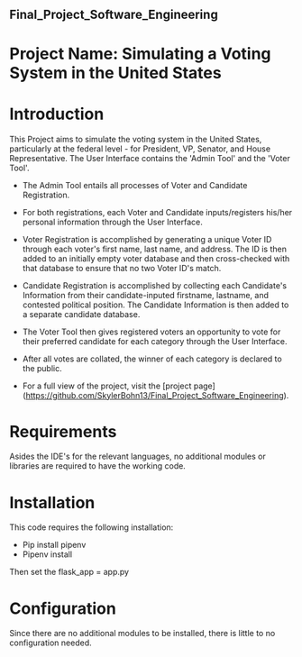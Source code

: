 ## Final_Project_Software_Engineering

# Project Name: Simulating a Voting System in the United States

# Introduction
This Project aims to simulate the voting system in the United States, particularly at the federal level - for President, VP, Senator, and House Representative. The User Interface contains the 'Admin Tool' and the 'Voter Tool'.

- The Admin Tool entails all processes of Voter and Candidate Registration.
- For both registrations, each Voter and Candidate inputs/registers his/her personal information through the User Interface.
- Voter Registration is accomplished by generating a unique Voter ID through each voter's first name, last name, and address. The ID is then added to an initially empty voter database and then cross-checked with that database to ensure that no two Voter ID's match.
- Candidate Registration is accomplished by collecting each Candidate's Information from their candidate-inputed firstname, lastname, and contested political position. The Candidate Information is then added to a separate candidate database.

- The Voter Tool then gives registered voters an opportunity to vote for their preferred candidate for each category through the User Interface.
- After all votes are collated, the winner of each category is declared to the public.
- For a full view of the project, visit the [project page] (https://github.com/SkylerBohn13/Final_Project_Software_Engineering).

# Requirements
Asides the IDE's for the relevant languages, no additional modules or libraries are required to have the working code.

# Installation
This code requires the following installation:
- Pip install pipenv
- Pipenv install

Then set the flask_app = app.py

# Configuration
Since there are no additional modules to be installed, there is little to no configuration needed.

